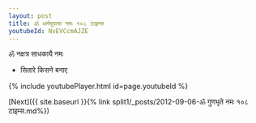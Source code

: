 ```yaml
---
layout: post
title: ॐ धर्मयूपाया नमः १०८ टाइम्स
youtubeId: NvEVCcmAJZE
---
```

 
 
 ॐ नक्षत्र साधकायै नमः  
 
 -  सितारे किसने बनाए 
 
  
 
  
 
 
 
 
 
 


{% include youtubePlayer.html id=page.youtubeId %}
 
[Next]({{ site.baseurl }}{% link  split1/_posts/2012-09-06-ॐ गुणभृते नमः १०८ टाइम्स.md%})
 
